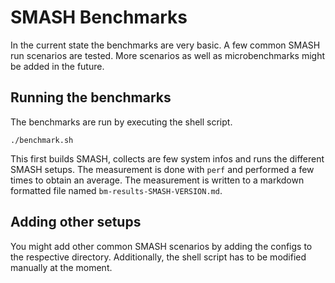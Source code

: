 # SMASH Benchmarks

In the current state the benchmarks are very basic. A few common SMASH run
scenarios are tested. More scenarios as well as microbenchmarks
might be added in the future.

## Running the benchmarks

The benchmarks are run by executing the shell script.

    ./benchmark.sh

This first builds SMASH, collects are few system infos and runs the different
SMASH setups. The measurement is done with `perf` and performed a few times to
obtain an average. The measurement is written
to a markdown formatted file named `bm-results-SMASH-VERSION.md`.

## Adding other setups

You might add other common SMASH scenarios by adding the configs to the
respective directory. Additionally, the shell script has to be modified manually
at the moment.
